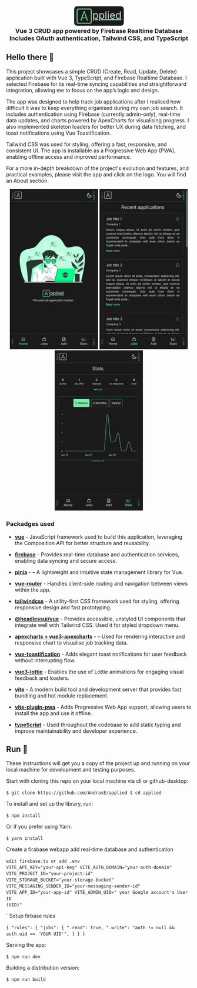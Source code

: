 <h3 align="center">
  <a href="https://andrasapplied.netlify.app/" target="_blank" rel="noopener noreferrer">
  <img src="https://github.com/AndrasE/raw-readme/blob/7a93175c63780473dfa44e00cbd97021d55e5d90/logo/applied-readme.png" width="135">
  </a>
  <br>
  Vue 3 CRUD app powered by Firebase Realtime Database
  <br>
Includes OAuth authentication, Tailwind CSS, and TypeScript
</h3>

## Hello there 👋

This project showcases a simple CRUD (Create, Read, Update, Delete) application built with Vue 3, TypeScript, and Firebase Realtime Database. I selected Firebase for its real-time syncing capabilities and straightforward integration, allowing me to focus on the app’s logic and design.

The app was designed to help track job applications after I realised how difficult it was to keep everything organised during my own job search. It includes authentication using Firebase (currently admin-only), real-time data updates, and charts powered by ApexCharts for visualising progress. I also implemented skeleton loaders for better UX during data fetching, and toast notifications using Vue Toastification.

Tailwind CSS was used for styling, offering a fast, responsive, and consistent UI. The app is installable as a Progressive Web App (PWA), enabling offline access and improved performance.

For a more in-depth breakdown of the project's evolution and features, and practical examples, please visit the app and click on the logo. You will find an About section.

<div align="center">
<img src="https://github.com/AndrasE/raw-readme/blob/a680ed99ff9a58fa3248fbd5b9bb89a1a192cafe/thumbs/applied_1.png" width="240">
<img src="https://github.com/AndrasE/raw-readme/blob/a680ed99ff9a58fa3248fbd5b9bb89a1a192cafe/thumbs/applied_2.png" width="240">
<img src="https://github.com/AndrasE/raw-readme/blob/a680ed99ff9a58fa3248fbd5b9bb89a1a192cafe/thumbs/applied_3.png" width="240">
</div>

### Packadges used

- **[vue](https://vuejs.org/)** - JavaScript framework used to build this application, leveraging the Composition API for better structure and reusability.

- **[firebase](https://firebase.google.com/docs/web/setup)** -  Provides real-time database and authentication services, enabling data syncing and secure access.

- **[pinia](https://pinia.vuejs.org/)** -   – A lightweight and intuitive state management library for Vue.

- **[vue-router](https://router.vuejs.org/)** - Handles client-side routing and navigation between views within the app.

- **[tailwindcss](https://tailwindcss.com/)** - A utility-first CSS framework used for styling, offering responsive design and fast prototyping.

- **[@headlessui/vue](https://headlessui.com/)** - Provides accessible, unstyled UI components that integrate well with Tailwind CSS. Used it for styled dropdown menu.

- **[apexcharts + vue3-apexcharts](http://apexcharts.com/)** - – Used for rendering interactive and responsive chart to visualise job tracking data.

- **[vue-toastification](https://vue-toastification.maronato.dev/)** - Adds elegant toast notifications for user feedback without interrupting flow.

- **[vue3-lottie](https://www.npmjs.com/package/vue3-lottie)** -
 Enables the use of Lottie animations for engaging visual feedback and loaders.

- **[vite](https://vite.dev/)** - A modern build tool and development server that provides fast bundling and hot module replacement.

- **[vite-plugin-pwa](https://vite-pwa-org.netlify.app/)** - Adds Progressive Web App support, allowing users to install the app and use it offline.

- **[typeScript](https://www.typescriptlang.org/)** - Used throughout the codebase to add static typing and improve maintainability and developer experience.


## Run 🚀

These instructions will get you a copy of the project up and running on your local machine for development and testing purposes. 

Start with cloning this repo on your local machine via cli or github-desktop:

`
$ git clone https://github.com/AndrasE/applied
$ cd applied
`

To install and set up the library, run:

`
$ npm install 
`

Or if you prefer using Yarn:

`
$ yarn install
`



Create a firabase webapp add real-time database and authentication

`
edit firebase.ts or add .env 
`
<code>
VITE_API_KEY="your-api-key"
VITE_AUTH_DOMAIN="your-auth-domain"
VITE_PROJECT_ID="your-project-id"
VITE_STORAGE_BUCKET="your-storage-bucket"
VITE_MESSAGING_SENDER_ID="your-messaging-sender-id"
VITE_APP_ID="your-app-id"
VITE_ADMIN_UID=" your Google account's User ID (UID)"
</code>

`
Setup firbase rules

`
{
  "rules": {
    "jobs": {
      ".read": true,
      ".write": "auth != null && auth.uid == 'YOUR UID'",
    }
  }
}
`

Serving the app:

`
$ npm run dev
`

Building a distribution version:

`
$ npm run build
`
